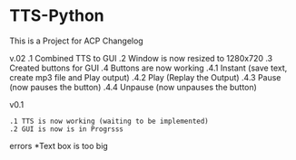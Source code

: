 # TTS-Python
This is a Project for ACP
Changelog

v.02 
	.1 Combined TTS to GUI
	.2 Window is now resized to 1280x720
	.3 Created buttons for GUI
	.4 Buttons are now working
		.4.1 Instant (save text, create mp3 file and Play output)
		.4.2 Play (Replay the Output)
		.4.3 Pause (now pauses the button)
		.4.4 Unpause (now unpauses the button)

v0.1


	.1 TTS is now working (waiting to be implemented)
	.2 GUI is now is in Progrsss

errors
	*Text box is too big

